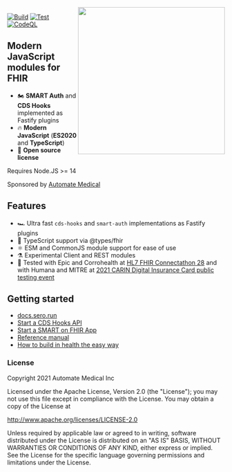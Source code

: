    <img width="340" align="right" src="https://user-images.githubusercontent.com/704789/135895296-45e52c29-f5ff-47e2-92cc-d6fe6bc6c89a.png">

[![Build](https://github.com/Automate-Medical/sero/actions/workflows/build.yaml/badge.svg)](https://github.com/Automate-Medical/sero/actions/workflows/build.yaml) [![Test](https://github.com/Automate-Medical/sero/actions/workflows/test.yaml/badge.svg)](https://github.com/Automate-Medical/sero/actions/workflows/test.yaml) [![CodeQL](https://github.com/Automate-Medical/sero/actions/workflows/codeql-analysis.yml/badge.svg)](https://github.com/Automate-Medical/sero/actions/workflows/codeql-analysis.yml)

## Modern JavaScript modules for FHIR

* 🏍️ **SMART Auth** and **CDS Hooks** implemented as Fastify plugins
* 🔥 **Modern JavaScript** (**ES2020** and **TypeScript**)
* 📖 **Open source license**

Requires Node.JS >= 14

Sponsored by [Automate Medical](https://www.automatemedical.com/)

## Features
* 🏎️ Ultra fast `cds-hooks` and `smart-auth` implementations as Fastify plugins
* 💯 TypeScript support via @types/fhir
* ⚛️ ESM and CommonJS module support for ease of use
* ⚗️ Experimental Client and REST modules
* 🧪 Tested with Epic and Corrohealth at [HL7 FHIR Connectathon 28](https://automatemedical.substack.com/p/-real-world-healthcare-software-testing) and with Humana and MITRE at [2021 CARIN Digital Insurance Card public testing event](https://confluence.hl7.org/display/CAR/Track+Page+CARIN+IG+For+Digital+Insurance+@+the+CARIN+Testing+event?preview=/79507703/81005440/CARIN%20Digital%20Insurance%20Card%20111121.pdf)

## Getting started
* [docs.sero.run](http://docs.sero.run/)
* [Start a CDS Hooks API](https://docs.sero.run/overview/guides/cds-hooks)
* [Start a SMART on FHIR App](https://docs.sero.run/overview/guides/smart)
* [Reference manual](http://man.sero.run/)
* [How to build in health the easy way](https://docs.sero.run/book/how-to-build-in-health)

### License

Copyright 2021 Automate Medical Inc

Licensed under the Apache License, Version 2.0 (the "License");
you may not use this file except in compliance with the License.
You may obtain a copy of the License at

   http://www.apache.org/licenses/LICENSE-2.0

Unless required by applicable law or agreed to in writing, software
distributed under the License is distributed on an "AS IS" BASIS,
WITHOUT WARRANTIES OR CONDITIONS OF ANY KIND, either express or implied.
See the License for the specific language governing permissions and
limitations under the License.
